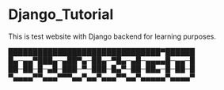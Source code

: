 # Django_Tutorial
This is test website with Django backend for learning purposes.

███████████████████████████████▀██████
█▄─▄▄▀███▄─▄██▀▄─██▄─▀█▄─▄█─▄▄▄▄█─▄▄─█
██─██─█─▄█─███─▀─███─█▄▀─██─██▄─█─██─█
▀▄▄▄▄▀▀▄▄▄▀▀▀▄▄▀▄▄▀▄▄▄▀▀▄▄▀▄▄▄▄▄▀▄▄▄▄▀

